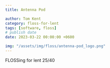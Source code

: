 ```yaml
---
title: Antenna Pod

author: Tom Kent
category: floss-for-lent
tags: [software, floss]
# publish date
date: 2023-03-22 00:00:00 +0600

img: "/assets/img/floss/antenna-pod_logo.png"
---
```



FLOSSing for lent 25/40